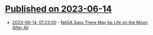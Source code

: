 # [Published on 2023-06-14](index.md)

* [2023-06-14, 01:23:00](https://soylentnews.org/article.pl?sid=23/06/13/0355206&from=rss) - [NASA Says There May be Life on the Moon After All](https://soylentnews.org/article.pl?sid=23/06/13/0355206&from=rss)
